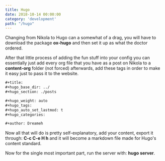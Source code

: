 ```yaml
---
title: Hugo
date: 2018-10-14 00:00:00
category: 'development'
path: "/hugo"
---
```


Changing from Nikola to Hugo can a somewhat of a drag, you will have to
download the package **ox-hugo** and then set it up as what the doctor ordered.

After that little process of adding the fun stuff into your config you can essentially just
add every org file that you have as a post on Nikola to a **content-org** folder (not forced)
afterwards, add these tags in order to make it easy just to pass it to the website.

```markdown
#+title:
#+hugo_base_dir: ../
#+hugo_section: ./posts

#+hugo_weight: auto
#+hugo_tags:
#+hugo_auto_set_lastmod: t
#+hugo_categories:

#+author: Dreameh
```

Now all that will do is pretty self-explanatory, add your content, export it through:
**C-c C-e H h** and it will become a markdown file made for Hugo's content standard.

Now for the single most important part, run the server with: **hugo server**.
